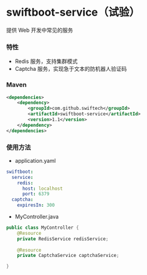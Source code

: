 # swiftboot-service（试验）
提供 Web 开发中常见的服务

### 特性
* Redis 服务，支持集群模式
* Captcha 服务，实现急于文本的防机器人验证码

### Maven

```xml
<dependencies>
	<dependency>
		<groupId>com.github.swiftech</groupId>
		<artifactId>swiftboot-service</artifactId>
		<version>1.1</version>
	</dependency>
</dependencies>

```
	
### 使用方法
* application.yaml
```yaml
swiftboot:
  service:
    redis:
      host: localhost
      port: 6379
  captcha:
    expiresIn: 300
```

* MyController.java
```java
public class MyController {
    @Resource
    private RedisService redisService;
    
    @Resource
    private CaptchaService captchaService;

}
```